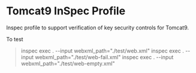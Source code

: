 # Tomcat9 InSpec Profile

Inspec profile to support verification of key security controls for Tomcat9.

To test

> inspec exec . --input webxml_path="./test/web.xml"
> inspec exec . --input webxml_path="./test/web-fail.xml"
> inspec exec . --input webxml_path="./test/web-empty.xml"

